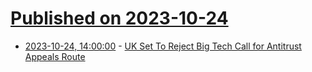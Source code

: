 # [Published on 2023-10-24](index.md)

* [2023-10-24, 14:00:00](https://news.slashdot.org/story/23/10/24/1331258/uk-set-to-reject-big-tech-call-for-antitrust-appeals-route?utm_source=rss1.0mainlinkanon&utm_medium=feed) - [UK Set To Reject Big Tech Call for Antitrust Appeals Route](https://news.slashdot.org/story/23/10/24/1331258/uk-set-to-reject-big-tech-call-for-antitrust-appeals-route?utm_source=rss1.0mainlinkanon&utm_medium=feed)
